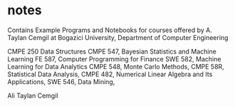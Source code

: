 # notes
Contains Example Programs and Notebooks for courses offered by A. Taylan Cemgil at Bogazici University, Department of Computer Engineering

CMPE 250 Data Structures
CMPE 547, Bayesian Statistics and Machine Learning 
FE 587, Computer Programming for Finance 
SWE 582, Machine Learning for Data Analytics
CMPE 548, Monte Carlo Methods,
CMPE 58R, Statistical Data Analysis,
CMPE 482, Numerical Linear Algebra and Its Applications,
SWE 546, Data Mining,

Ali Taylan Cemgil
